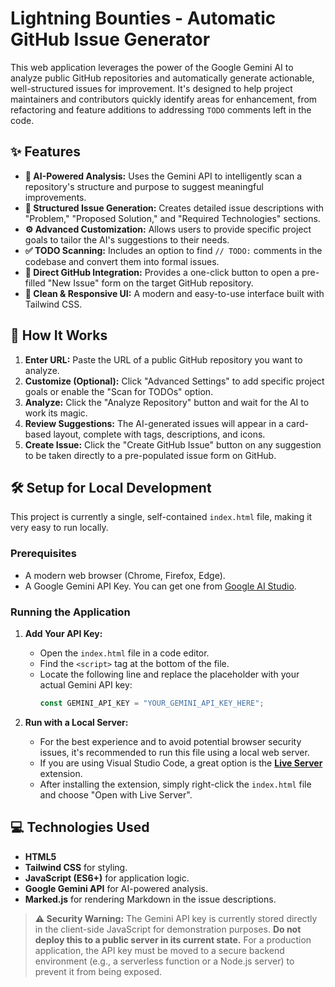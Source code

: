 # Lightning Bounties - Automatic GitHub Issue Generator

<!-- You can replace this with a real screenshot URL later -->

This web application leverages the power of the Google Gemini AI to analyze public GitHub repositories and automatically generate actionable, well-structured issues for improvement. It's designed to help project maintainers and contributors quickly identify areas for enhancement, from refactoring and feature additions to addressing `TODO` comments left in the code.

## ✨ Features

* **🤖 AI-Powered Analysis:** Uses the Gemini API to intelligently scan a repository's structure and purpose to suggest meaningful improvements.
* **📝 Structured Issue Generation:** Creates detailed issue descriptions with "Problem," "Proposed Solution," and "Required Technologies" sections.
* **⚙️ Advanced Customization:** Allows users to provide specific project goals to tailor the AI's suggestions to their needs.
* **✅ TODO Scanning:** Includes an option to find `// TODO:` comments in the codebase and convert them into formal issues.
* **🔗 Direct GitHub Integration:** Provides a one-click button to open a pre-filled "New Issue" form on the target GitHub repository.
* **💅 Clean & Responsive UI:** A modern and easy-to-use interface built with Tailwind CSS.

## 🚀 How It Works

1.  **Enter URL:** Paste the URL of a public GitHub repository you want to analyze.
2.  **Customize (Optional):** Click "Advanced Settings" to add specific project goals or enable the "Scan for TODOs" option.
3.  **Analyze:** Click the "Analyze Repository" button and wait for the AI to work its magic.
4.  **Review Suggestions:** The AI-generated issues will appear in a card-based layout, complete with tags, descriptions, and icons.
5.  **Create Issue:** Click the "Create GitHub Issue" button on any suggestion to be taken directly to a pre-populated issue form on GitHub.

## 🛠️ Setup for Local Development

This project is currently a single, self-contained `index.html` file, making it very easy to run locally.

### Prerequisites

* A modern web browser (Chrome, Firefox, Edge).
* A Google Gemini API Key. You can get one from [Google AI Studio](https://aistudio.google.com/app/apikey).

### Running the Application

1.  **Add Your API Key:**
    * Open the `index.html` file in a code editor.
    * Find the `<script>` tag at the bottom of the file.
    * Locate the following line and replace the placeholder with your actual Gemini API key:
        ```javascript
        const GEMINI_API_KEY = "YOUR_GEMINI_API_KEY_HERE"; 
        ```

2.  **Run with a Local Server:**
    * For the best experience and to avoid potential browser security issues, it's recommended to run this file using a local web server.
    * If you are using Visual Studio Code, a great option is the **[Live Server](https://marketplace.visualstudio.com/items?itemName=ritwickdey.LiveServer)** extension.
    * After installing the extension, simply right-click the `index.html` file and choose "Open with Live Server".

## 💻 Technologies Used

* **HTML5**
* **Tailwind CSS** for styling.
* **JavaScript (ES6+)** for application logic.
* **Google Gemini API** for AI-powered analysis.
* **Marked.js** for rendering Markdown in the issue descriptions.

> **⚠️ Security Warning:** The Gemini API key is currently stored directly in the client-side JavaScript for demonstration purposes. **Do not deploy this to a public server in its current state.** For a production application, the API key must be moved to a secure backend environment (e.g., a serverless function or a Node.js server) to prevent it from being exposed.